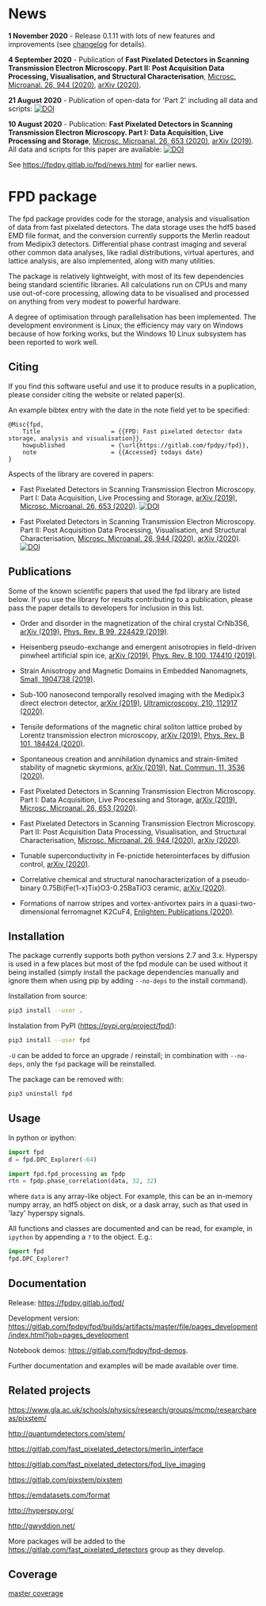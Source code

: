 
News
====
**1 November 2020** - Release 0.1.11 with lots of new features and improvements (see [changelog](https://fpdpy.gitlab.io/fpd/changelog.html) for details).

**4 September 2020** - Publication of **Fast Pixelated Detectors in Scanning Transmission Electron Microscopy. Part II: Post Acquisition Data Processing, Visualisation, and Structural Characterisation**, [Microsc. Microanal. 26, 944 (2020)](https://doi.org/10.1017/S1431927620024307), [arXiv (2020)](https://arxiv.org/abs/2004.02777).

**21 August 2020** - Publication of open-data for 'Part 2' including all data and scripts: [![DOI](https://zenodo.org/badge/DOI/10.5281/zenodo.3903517.svg)](https://doi.org/10.5281/zenodo.3903517)

**10 August 2020** - Publication: **Fast Pixelated Detectors in Scanning Transmission Electron Microscopy. Part I: Data Acquisition, Live Processing and Storage**, [Microsc. Microanal. 26, 653 (2020)](https://doi.org/10.1017/S1431927620001713), [arXiv (2019)](https://arxiv.org/abs/1911.11560).
All data and scripts for this paper are available: [![DOI](https://zenodo.org/badge/DOI/10.5281/zenodo.3479124.svg)](https://doi.org/10.5281/zenodo.3479124)

See https://fpdpy.gitlab.io/fpd/news.html for earlier news.


FPD package
===========
The fpd package provides code for the storage, analysis and visualisation
of data from fast pixelated detectors. The data storage uses the hdf5 based 
EMD file format, and the conversion currently supports the Merlin readout from 
Medipix3 detectors. Differential phase contrast imaging and several other common
data analyses, like radial distributions, virtual apertures, and lattice analysis,
are also implemented, along with many utilities.

The package is relatively lightweight, with most of its few dependencies being
standard scientific libraries. All calculations run on CPUs and many use 
out-of-core processing, allowing data to be visualised and processed on anything
from very modest to powerful hardware.

A degree of optimisation through parallelisation has been implemented. The 
development environment is Linux; the efficiency may vary on Windows because
of how forking works, but the Windows 10 Linux subsystem has been reported to
work well.


Citing
------
If you find this software useful and use it to produce results in a 
puplication, please consider citing the website or related paper(s).

An example bibtex entry with the date in the note field yet to be specified:

```
@Misc{fpd,
    Title                    = {{FPD: Fast pixelated detector data storage, analysis and visualisation}},
    howpublished             = {\url{https://gitlab.com/fpdpy/fpd}},
    note                     = {{Accessed} todays date}
}
```

Aspects of the library are covered in papers:

- Fast Pixelated Detectors in Scanning Transmission Electron Microscopy. Part I: Data Acquisition, Live Processing and Storage, [arXiv (2019)](https://arxiv.org/abs/1911.11560), [Microsc. Microanal. 26, 653 (2020)](https://doi.org/10.1017/S1431927620001713).
[![DOI](https://zenodo.org/badge/DOI/10.5281/zenodo.3479124.svg)](https://doi.org/10.5281/zenodo.3479124)

- Fast Pixelated Detectors in Scanning Transmission Electron Microscopy. Part II: Post Acquisition Data Processing, Visualisation, and Structural Characterisation, [Microsc. Microanal. 26, 944 (2020)](https://doi.org/10.1017/S1431927620024307), [arXiv (2020)](https://arxiv.org/abs/2004.02777).
[![DOI](https://zenodo.org/badge/DOI/10.5281/zenodo.3903517.svg)](https://doi.org/10.5281/zenodo.3903517)


Publications
------------
Some of the known scientific papers that used the fpd library are listed below.
If you use the library for results contributing to a publication, please pass
the paper details to developers for inclusion in this list.

- Order and disorder in the magnetization of the chiral crystal CrNb3S6, [arXiv (2019)](https://arxiv.org/abs/1903.09519), [Phys. Rev. B 99, 224429 (2019)](https://doi.org/10.1103/PhysRevB.99.224429).

- Heisenberg pseudo-exchange and emergent anisotropies in field-driven pinwheel artificial spin ice, [arXiv (2019)](https://arxiv.org/abs/1908.10626), [Phys. Rev. B 100, 174410 (2019)](https://doi.org/10.1103/PhysRevB.100.174410).

- Strain Anisotropy and Magnetic Domains in Embedded Nanomagnets, [Small, 1904738 (2019)](https://doi.org/10.1002/smll.201904738).

- Sub-100 nanosecond temporally resolved imaging with the Medipix3 direct electron detector, [arXiv (2019)](https://arxiv.org/abs/1905.11884), [Ultramicroscopy, 210, 112917 (2020)](https://doi.org/10.1016/j.ultramic.2019.112917).

- Tensile deformations of the magnetic chiral soliton lattice probed by Lorentz transmission electron microscopy, [arXiv (2019)](https://arxiv.org/abs/1911.09634), [Phys. Rev. B 101, 184424 (2020)](https://dx.doi.org/10.1103/PhysRevB.101.184424).

- Spontaneous creation and annihilation dynamics and strain-limited stability of magnetic skyrmions, [arXiv (2019)](https://arxiv.org/abs/1911.10094), [Nat. Commun. 11, 3536 (2020)](https://doi.org/10.1038/s41467-020-17338-7).

- Fast Pixelated Detectors in Scanning Transmission Electron Microscopy. Part I: Data Acquisition, Live Processing and Storage, [arXiv (2019)](https://arxiv.org/abs/1911.11560), [Microsc. Microanal. 26, 653 (2020)](https://doi.org/10.1017/S1431927620001713).

- Fast Pixelated Detectors in Scanning Transmission Electron Microscopy. Part II: Post Acquisition Data Processing, Visualisation, and Structural Characterisation, [Microsc. Microanal. 26, 944 (2020)](https://doi.org/10.1017/S1431927620024307), [arXiv (2020)](https://arxiv.org/abs/2004.02777).

- Tunable superconductivity in Fe-pnictide heterointerfaces by diffusion control, [arXiv (2020)](https://arxiv.org/abs/2009.04799).

- Correlative chemical and structural nanocharacterization of a pseudo-binary 0.75Bi(Fe(1-x)Tix)O3-0.25BaTiO3 ceramic, [arXiv (2020)](https://arxiv.org/abs/2010.10975).

- Formations of narrow stripes and vortex-antivortex pairs in a quasi-two-dimensional ferromagnet K2CuF4, [Enlighten: Publications (2020)](http://eprints.gla.ac.uk/224185/).


Installation
------------
The package currently supports both python versions 2.7 and 3.x. Hyperspy is
used in a few places but most of the fpd module can be used without it being 
installed (simply install the package dependencies manually and ignore them when
using pip by adding ``--no-deps`` to the install command).

Installation from source:

```bash
pip3 install --user .
```

Instalation from PyPI (https://pypi.org/project/fpd/):

```bash
pip3 install --user fpd
```

``-U`` can be added to force an upgrade / reinstall; in combination with ``--no-deps``,
only the ``fpd`` package will be reinstalled.

The package can be removed with:

```bash
pip3 uninstall fpd
```


Usage
-----
In python or ipython:

```python
import fpd
d = fpd.DPC_Explorer(-64)
```

```python
import fpd.fpd_processing as fpdp
rtn = fpdp.phase_correlation(data, 32, 32)
```
where `data` is any array-like object. For example, this can be an in-memory 
numpy array, an hdf5 object on disk, or a dask array, such as that used in 
'lazy' hyperspy signals.

All functions and classes are documented and can be read, for example, in `ipython`
by appending a `?` to the object. E.g.:

```python
import fpd
fpd.DPC_Explorer?
```

Documentation
-------------
Release: https://fpdpy.gitlab.io/fpd/

Development version: https://gitlab.com/fpdpy/fpd/builds/artifacts/master/file/pages_development/index.html?job=pages_development

Notebook demos: https://gitlab.com/fpdpy/fpd-demos.

Further documentation and examples will be made available over time.


Related projects
----------------

https://www.gla.ac.uk/schools/physics/research/groups/mcmp/researchareas/pixstem/

http://quantumdetectors.com/stem/

https://gitlab.com/fast_pixelated_detectors/merlin_interface

https://gitlab.com/fast_pixelated_detectors/fpd_live_imaging

https://gitlab.com/pixstem/pixstem

https://emdatasets.com/format

http://hyperspy.org/

http://gwyddion.net/

More packages will be added to the https://gitlab.com/fast_pixelated_detectors
group as they develop.


Coverage
--------
[master coverage](https://gitlab.com/fpdpy/fpd/builds/artifacts/master/file/coverage.txt?job=test:p3)


